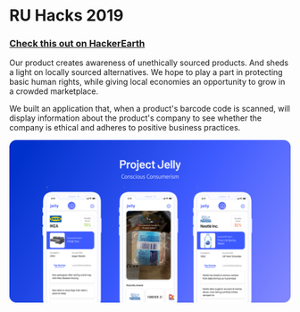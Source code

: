 # RU Hacks 2019

### [Check this out on HackerEarth](https://ruhacks2019.hackerearth.com/challenges/hackathon/ru-hacks-2019/dashboard/254afaf/submission/)

Our product creates awareness of unethically sourced products. And sheds a light on locally sourced alternatives. We hope to play a part in protecting basic human rights, while giving local economies an opportunity to grow in a crowded marketplace.

We built an application that, when a product's barcode code is scanned, will display information about the product's company to see whether the company is ethical and adheres to positive business practices.

<img src="images/product.png">
